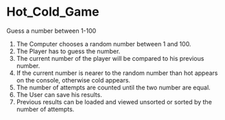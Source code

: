 # Hot_Cold_Game
Guess a number between 1-100

1.	The Computer chooses a random number between 1 and 100.
2.	The Player has to guess the number.
3.	The current number of the player will be compared to his previous number.
4.	If the current number is nearer to the random number than hot appears on the console, otherwise cold appears.
5.	The number of attempts are counted until the two number are equal.
6.	The User can save his results.
7.	Previous results can be loaded and viewed unsorted or sorted by the number of attempts.
